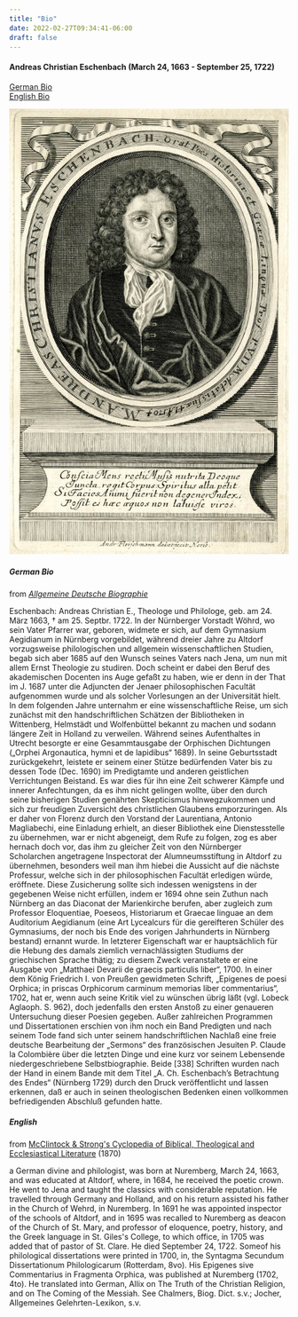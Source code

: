 ```yaml
---
title: "Bio"
date: 2022-02-27T09:34:41-06:00
draft: false
---
```


#### Andreas Christian Eschenbach (March 24, 1663 - September 25, 1722)

[German Bio](#german-bio)  
[English Bio](#english)

![Woodcut](eschenbach.jpg)

##### German Bio

from [*Allgemeine Deutsche Biographie*](https://de.wikisource.org/wiki/ADB:Eschenbach,_Andreas_Christian)

Eschenbach: Andreas Christian E., Theologe und Philologe, geb. am 24. März 1663, † am 25. Septbr. 1722. In der Nürnberger Vorstadt Wöhrd, wo sein Vater Pfarrer war, geboren, widmete er sich, auf dem Gymnasium Aegidianum in Nürnberg vorgebildet, während dreier Jahre zu Altdorf vorzugsweise philologischen und allgemein wissenschaftlichen Studien, begab sich aber 1685 auf den Wunsch seines Vaters nach Jena, um nun mit allem Ernst Theologie zu studiren. Doch scheint er dabei den Beruf des akademischen Docenten ins Auge gefaßt zu haben, wie er denn in der That im J. 1687 unter die Adjuncten der Jenaer philosophischen Facultät aufgenommen wurde und als solcher Vorlesungen an der Universität hielt. In dem folgenden Jahre unternahm er eine wissenschaftliche Reise, um sich zunächst mit den handschriftlichen Schätzen der Bibliotheken in Wittenberg, Helmstädt und Wolfenbüttel bekannt zu machen und sodann längere Zeit in Holland zu verweilen. Während seines Aufenthaltes in Utrecht besorgte er eine Gesammtausgabe der Orphischen Dichtungen („Orphei Argonautica, hymni et de lapidibus“ 1689). In seine Geburtsstadt zurückgekehrt, leistete er seinem einer Stütze bedürfenden Vater bis zu dessen Tode (Dec. 1690) im Predigtamte und anderen geistlichen Verrichtungen Beistand. Es war dies für ihn eine Zeit schwerer Kämpfe und innerer Anfechtungen, da es ihm nicht gelingen wollte, über den durch seine bisherigen Studien genährten Skepticismus hinwegzukommen und sich zur freudigen Zuversicht des christlichen Glaubens emporzuringen. Als er daher von Florenz durch den Vorstand der Laurentiana, Antonio Magliabechi, eine Einladung erhielt, an dieser Bibliothek eine Dienstesstelle zu übernehmen, war er nicht abgeneigt, dem Rufe zu folgen, zog es aber hernach doch vor, das ihm zu gleicher Zeit von den Nürnberger Scholarchen angetragene Inspectorat der Alumneumsstiftung in Altdorf zu übernehmen, besonders weil man ihm hiebei die Aussicht auf die nächste Professur, welche sich in der philosophischen Facultät erledigen würde, eröffnete. Diese Zusicherung sollte sich indessen wenigstens in der gegebenen Weise nicht erfüllen, indem er 1694 ohne sein Zuthun nach Nürnberg an das Diaconat der Marienkirche berufen, aber zugleich zum Professor Eloquentiae, Poeseos, Historiarum et Graecae linguae an dem Auditorium Aegidianum (eine Art Lycealcurs für die gereifteren Schüler des Gymnasiums, der noch bis Ende des vorigen Jahrhunderts in Nürnberg bestand) ernannt wurde. In letzterer Eigenschaft war er hauptsächlich für die Hebung des damals ziemlich vernachlässigten Studiums der griechischen Sprache thätig; zu diesem Zweck veranstaltete er eine Ausgabe von „Matthaei Devarii de graecis particulis liber“, 1700. In einer dem König Friedrich I. von Preußen gewidmeten Schrift, „Epigenes de poesi Orphica; in priscas Orphicorum carminum memorias liber commentarius“, 1702, hat er, wenn auch seine Kritik viel zu wünschen übrig läßt (vgl. Lobeck Aglaoph. S. 962), doch jedenfalls den ersten Anstoß zu einer genaueren Untersuchung dieser Poesien gegeben. Außer zahlreichen Programmen und Dissertationen erschien von ihm noch ein Band Predigten und nach seinem Tode fand sich unter seinem handschriftlichen Nachlaß eine freie deutsche Bearbeitung der „Sermons“ des französischen Jesuiten P. Claude la Colombière über die letzten Dinge und eine kurz vor seinem Lebensende niedergeschriebene Selbstbiographie. Beide [338] Schriften wurden nach der Hand in einem Bande mit dem Titel „A. Ch. Eschenbach’s Betrachtung des Endes“ (Nürnberg 1729) durch den Druck veröffentlicht und lassen erkennen, daß er auch in seinen theologischen Bedenken einen vollkommen befriedigenden Abschluß gefunden hatte.

##### English

from [McClintock & Strong's Cyclopedia of Biblical, Theological and Ecclesiastical Literature](https://www.google.com/books/edition/Cyclop%C3%A6dia_of_Biblical_Theological_and/2whLAQAAMAAJ?hl=en&gbpv=1&dq=andreas+christian+eschenbach+de+poetis+christianis&pg=PA350&printsec=frontcover) (1870)

a German divine and philologist, was born at Nuremberg, March 24, 1663, and was educated at Altdorf, where, in 1684, he received the poetic crown. He went to Jena and taught the classics with considerable reputation. He travelled through Germany and Holland, and on his return assisted his father in the Church of Wehrd, in Nuremberg. In 1691 he was appointed inspector of the schools of Altdorf, and in 1695 was recalled to Nuremberg as deacon of the Church of St. Mary, and professor of eloquence, poetry, history, and the Greek language in St. Giles's College, to which office, in 1705 was added that of pastor of St. Clare. He died September 24, 1722. Someof his philological dissertations were printed in 1700, in, the Syntagma Secundum Dissertationum Philologicarum (Rotterdam, 8vo). His Epigenes sive Commentarius in Fragmenta Orphica, was published at Nuremberg (1702, 4to). He translated into German, Allix on The Truth of the Christian Religion, and on The Coming of the Messiah. See Chalmers, Biog. Dict. s.v.; Jocher, Allgemeines Gelehrten-Lexikon, s.v.
